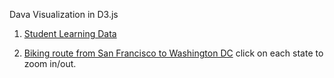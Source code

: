 Dava Visualization in D3.js

1. [Student Learning Data](summer-liu.github.io/sunshine)

2. [Biking route from San Francisco to Washington DC](summer-liu.github.io/oneway)
click on each state to zoom in/out.